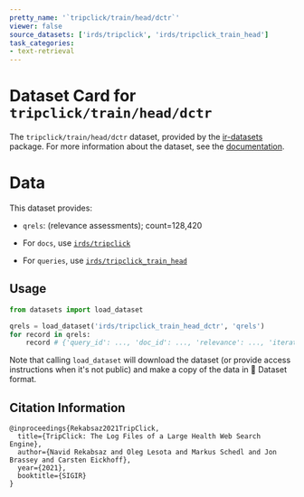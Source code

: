 ```yaml
---
pretty_name: '`tripclick/train/head/dctr`'
viewer: false
source_datasets: ['irds/tripclick', 'irds/tripclick_train_head']
task_categories:
- text-retrieval
---
```


# Dataset Card for `tripclick/train/head/dctr`

The `tripclick/train/head/dctr` dataset, provided by the [ir-datasets](https://ir-datasets.com/) package.
For more information about the dataset, see the [documentation](https://ir-datasets.com/tripclick#tripclick/train/head/dctr).

# Data

This dataset provides:
 - `qrels`: (relevance assessments); count=128,420

 - For `docs`, use [`irds/tripclick`](https://huggingface.co/datasets/irds/tripclick)
 - For `queries`, use [`irds/tripclick_train_head`](https://huggingface.co/datasets/irds/tripclick_train_head)

## Usage

```python
from datasets import load_dataset

qrels = load_dataset('irds/tripclick_train_head_dctr', 'qrels')
for record in qrels:
    record # {'query_id': ..., 'doc_id': ..., 'relevance': ..., 'iteration': ...}

```

Note that calling `load_dataset` will download the dataset (or provide access instructions when it's not public) and make a copy of the
data in 🤗 Dataset format.

## Citation Information

```
@inproceedings{Rekabsaz2021TripClick,
  title={TripClick: The Log Files of a Large Health Web Search Engine}, 
  author={Navid Rekabsaz and Oleg Lesota and Markus Schedl and Jon Brassey and Carsten Eickhoff},
  year={2021},
  booktitle={SIGIR}
}
```
